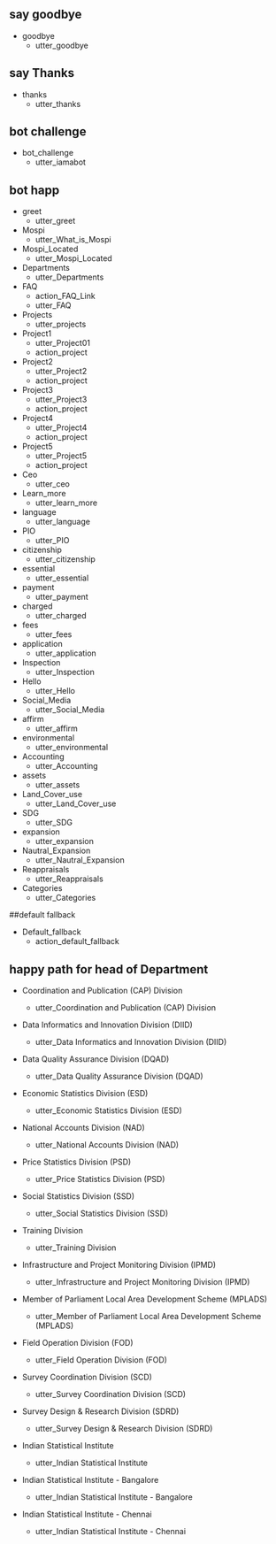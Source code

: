 
## say goodbye
* goodbye
  - utter_goodbye

## say Thanks
* thanks
  - utter_thanks

## bot challenge
* bot_challenge
  - utter_iamabot
 
## bot happ
* greet
  - utter_greet
* Mospi
  - utter_What_is_Mospi
* Mospi_Located
  - utter_Mospi_Located  
* Departments  
  - utter_Departments
* FAQ
  - action_FAQ_Link
  - utter_FAQ
* Projects
  - utter_projects
* Project1
  - utter_Project01
  - action_project
* Project2
  - utter_Project2
  - action_project
* Project3
  - utter_Project3
  - action_project
* Project4
  - utter_Project4
  - action_project
* Project5
  - utter_Project5
  - action_project
* Ceo
  - utter_ceo    
* Learn_more
  - utter_learn_more      
* language
  - utter_language
* PIO
  - utter_PIO
* citizenship
  - utter_citizenship
* essential
  - utter_essential
* payment
  - utter_payment
* charged
  - utter_charged
* fees
  - utter_fees
* application
  - utter_application
* Inspection
  - utter_Inspection
* Hello
  - utter_Hello
* Social_Media
  - utter_Social_Media
* affirm
  - utter_affirm  
* environmental 
  - utter_environmental  
* Accounting
  - utter_Accounting  
* assets
  - utter_assets  
* Land_Cover_use
  - utter_Land_Cover_use 
* SDG
  - utter_SDG 
* expansion
  - utter_expansion  
* Nautral_Expansion 
  - utter_Nautral_Expansion  
* Reappraisals
  - utter_Reappraisals  
* Categories
  - utter_Categories 

  
##default fallback
* Default_fallback
  - action_default_fallback
  
## happy path for head of Department
* Coordination and Publication (CAP) Division
  - utter_Coordination and Publication (CAP) Division

* Data Informatics and Innovation Division (DIID)
  - utter_Data Informatics and Innovation Division (DIID)

* Data Quality Assurance Division (DQAD)
  - utter_Data Quality Assurance Division (DQAD)

* Economic Statistics Division (ESD)
  - utter_Economic Statistics Division (ESD)

* National Accounts Division (NAD)
  - utter_National Accounts Division (NAD)

* Price Statistics Division (PSD)
  - utter_Price Statistics Division (PSD)

* Social Statistics Division (SSD)
  - utter_Social Statistics Division (SSD)

* Training Division
  - utter_Training Division

* Infrastructure and Project Monitoring Division (IPMD)
  - utter_Infrastructure and Project Monitoring Division (IPMD)

* Member of Parliament Local Area Development Scheme (MPLADS)
  - utter_Member of Parliament Local Area Development Scheme (MPLADS)

* Field Operation Division (FOD)
  - utter_Field Operation Division (FOD)

* Survey Coordination Division (SCD)
  - utter_Survey Coordination Division (SCD)

* Survey Design & Research Division (SDRD)
  - utter_Survey Design & Research Division (SDRD)

* Indian Statistical Institute
  - utter_Indian Statistical Institute

* Indian Statistical Institute - Bangalore
  - utter_Indian Statistical Institute - Bangalore

* Indian Statistical Institute - Chennai
  - utter_Indian Statistical Institute - Chennai

